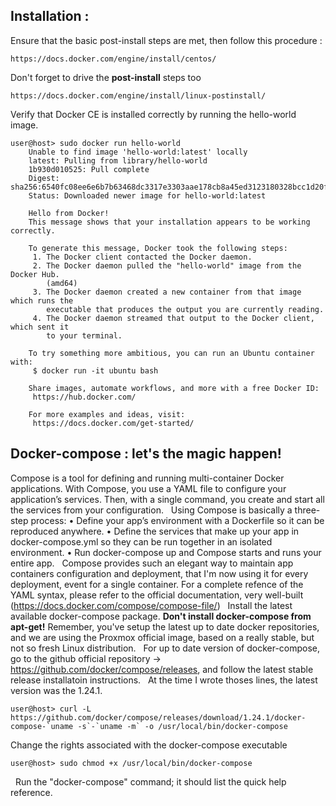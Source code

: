 ## Installation : 
Ensure that the basic post-install steps are met, then follow this procedure :

```
https://docs.docker.com/engine/install/centos/
```

Don't forget to drive the **post-install** steps too 

```
https://docs.docker.com/engine/install/linux-postinstall/
```

Verify that Docker CE is installed correctly by running the hello-world image.
```
user@host> sudo docker run hello-world
	Unable to find image 'hello-world:latest' locally
	latest: Pulling from library/hello-world
	1b930d010525: Pull complete
	Digest: sha256:6540fc08ee6e6b7b63468dc3317e3303aae178cb8a45ed3123180328bcc1d20f
	Status: Downloaded newer image for hello-world:latest
	 
	Hello from Docker!
	This message shows that your installation appears to be working correctly.
	 
	To generate this message, Docker took the following steps:
	 1. The Docker client contacted the Docker daemon.
	 2. The Docker daemon pulled the "hello-world" image from the Docker Hub.
	    (amd64)
	 3. The Docker daemon created a new container from that image which runs the
	    executable that produces the output you are currently reading.
	 4. The Docker daemon streamed that output to the Docker client, which sent it
	    to your terminal.
	 
	To try something more ambitious, you can run an Ubuntu container with:
	 $ docker run -it ubuntu bash
	 
	Share images, automate workflows, and more with a free Docker ID:
	 https://hub.docker.com/
	 
	For more examples and ideas, visit:
	 https://docs.docker.com/get-started/
```

## Docker-compose : let's the magic happen!
Compose is a tool for defining and running multi-container Docker applications. With Compose, you use a YAML file to configure your application’s services. Then, with a single command, you create and start all the services from your configuration. 
 
Using Compose is basically a three-step process:
	• Define your app’s environment with a Dockerfile so it can be reproduced anywhere.
	• Define the services that make up your app in docker-compose.yml so they can be run together in an isolated environment.
	• Run docker-compose up and Compose starts and runs your entire app.
 
Compose provides such an elegant way to maintain app containers configuration and deployment, that I'm now using it for every deployment, event for a single container. For a complete refence of the YAML syntax, please refer to the official documentation, very well-built (https://docs.docker.com/compose/compose-file/)
 
Install the latest available docker-compose package.
**Don't install docker-compose from apt-get!** Remember, you've setup the latest up to date docker repositories, and we are using the Proxmox official image, based on a really stable, but not so fresh Linux distribution.
	 
	For up to date version of docker-compose, go to the github official repository -> https://github.com/docker/compose/releases, and follow the latest stable release installatoin instructions.
 
At the time I wrote thoses lines, the latest version was the 1.24.1.

```
user@host> curl -L https://github.com/docker/compose/releases/download/1.24.1/docker-compose-`uname -s`-`uname -m` -o /usr/local/bin/docker-compose
```
Change the rights associated with the docker-compose executable

```
user@host> sudo chmod +x /usr/local/bin/docker-compose
```
 
Run the "docker-compose" command; it should list the quick help reference.